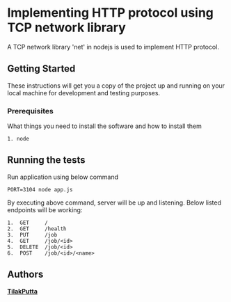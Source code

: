 # Implementing HTTP protocol using TCP network library

A TCP network library 'net' in nodejs is used to implement HTTP protocol.

## Getting Started

These instructions will get you a copy of the project up and running on your local machine for development and testing purposes.

### Prerequisites

What things you need to install the software and how to install them

```
1. node
```

## Running the tests

Run application using below command

```
PORT=3104 node app.js
```

By executing above command, server will be up and listening. Below listed endpoints will be working:

```
1.  GET     /
2.  GET     /health
3.  PUT     /job
4.  GET     /job/<id>
5.  DELETE  /job/<id>
6.  POST    /job/<id>/<name>
```

## Authors

[**TilakPutta**](https://github.com/TilakPutta)
